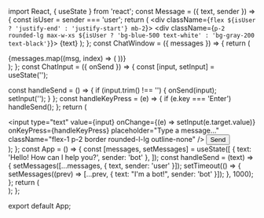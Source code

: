 import React, { useState } from 'react';
const Message = ({ text, sender }) => {
  const isUser = sender === 'user';
  return (
    <div className={`flex ${isUser ? 'justify-end' : 'justify-start'} mb-2`}>
      <div className={`p-2 rounded-lg max-w-xs ${isUser ? 'bg-blue-500 text-white' : 'bg-gray-200 text-black'}`}>
        {text}
      </div>
    </div>
  );
};
const ChatWindow = ({ messages }) => {
  return (
    <div className="flex-1 p-4 overflow-y-auto bg-gray-50">
      {messages.map((msg, index) => (
        <Message key={index} text={msg.text} sender={msg.sender} />
      ))}
    </div>
  );
};
const ChatInput = ({ onSend }) => {
  const [input, setInput] = useState('');

  const handleSend = () => {
    if (input.trim() !== '') {
      onSend(input);
      setInput('');
    }
  };
  const handleKeyPress = (e) => {
    if (e.key === 'Enter') handleSend();
  };
  return (
    <div className="flex p-4 border-t border-gray-300">
      <input
        type="text"
        value={input}
        onChange={(e) => setInput(e.target.value)}
        onKeyPress={handleKeyPress}
        placeholder="Type a message..."
        className="flex-1 p-2 border rounded-l-lg outline-none"
      />
      <button
        onClick={handleSend}
        className="bg-blue-500 text-white px-4 rounded-r-lg"
      >
        Send
      </button>
    </div>
  );
};
const App = () => {
  const [messages, setMessages] = useState([
    { text: 'Hello! How can I help you?', sender: 'bot' },
  ]);
  const handleSend = (text) => {
    setMessages([...messages, { text, sender: 'user' }]);
    setTimeout(() => {
      setMessages((prev) => [...prev, { text: "I'm a bot!", sender: 'bot' }]);
    }, 1000);
  };
  return (
    <div className="flex flex-col h-screen w-full max-w-md mx-auto border rounded-lg shadow-lg">
      <ChatWindow messages={messages} />
      <ChatInput onSend={handleSend} />
    </div>
  );
};

export default App;
